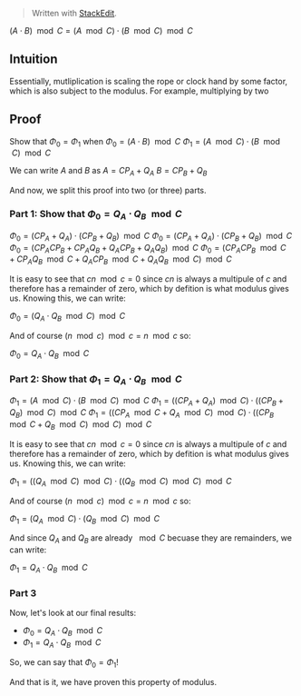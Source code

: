 > Written with [StackEdit](https://stackedit.io/).

$(A \cdot B) \mod C = (A \mod C) \cdot (B \mod C) \mod C$

## Intuition

Essentially, mutliplication is scaling the rope or clock hand by some factor, which is also subject to the modulus. For example, multiplying by two 

## Proof

Show that $\Phi_0 = \Phi_1$ when
$\Phi_0 = (A \cdot B) \mod C$
$\Phi_1 = (A \mod C) \cdot (B \mod C) \mod C$

We can write $A$ and $B$ as
$A = CP_A + Q_A$
$B = CP_B + Q_B$

And now, we split this proof into two (or three) parts.

### Part 1: Show that $\Phi_0 = Q_A \cdot Q_B \mod C$

$\Phi_0 = (CP_A + Q_A) \cdot (CP_B + Q_B) \mod C$
$\Phi_0 = (CP_A + Q_A) \cdot (CP_B + Q_B) \mod C$
$\Phi_0 = (CP_ACP_B + CP_AQ_B + Q_ACP_B + Q_AQ_B) \mod C$
$\Phi_0 = (CP_ACP_B \mod C + CP_AQ_B \mod C + Q_ACP_B \mod C + Q_AQ_B \mod C) \mod C$

It is easy to see that $cn \mod c = 0$ since $cn$ is always a multipule of $c$ and therefore has a remainder of zero, which by defition is what modulus gives us. Knowing this, we can write:

$\Phi_0 = (Q_A \cdot Q_B \mod C) \mod C$

And of course $(n \mod c) \mod c = n \mod c$ so:

$\Phi_0 = Q_A \cdot Q_B \mod C$

### Part 2: Show that $\Phi_1 = Q_A \cdot Q_B \mod C$

$\Phi_1 = (A \mod C) \cdot (B \mod C) \mod C$
$\Phi_1 = ((CP_A + Q_A) \mod C) \cdot ((CP_B + Q_B) \mod C) \mod C$
$\Phi_1 = ((CP_A \mod C + Q_A \mod C) \mod C) \cdot ((CP_B \mod C + Q_B \mod C) \mod C) \mod C$

It is easy to see that $cn \mod c = 0$ since $cn$ is always a multipule of $c$ and therefore has a remainder of zero, which by defition is what modulus gives us. Knowing this, we can write:

$\Phi_1 = ((Q_A \mod C) \mod C) \cdot ((Q_B \mod C) \mod C) \mod C$

And of course $(n \mod c) \mod c = n \mod c$ so:

$\Phi_1 = (Q_A \mod C) \cdot (Q_B \mod C) \mod C$

And since $Q_A$ and $Q_B$ are already $\mod C$ becuase they are remainders, we can write:

$\Phi_1 = Q_A \cdot Q_B \mod C$

### Part 3

Now, let's look at our final results:

* $\Phi_0 = Q_A \cdot Q_B \mod C$
* $\Phi_1 = Q_A \cdot Q_B \mod C$

So, we can say that $\Phi_0 = \Phi_1$!

And that is it, we have proven this property of modulus.
